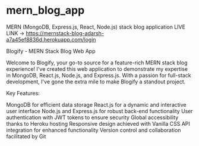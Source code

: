 # mern_blog_app
MERN (MongoDB, Express.js, React, Node.js) stack blog application
LIVE LINK -> https://mernstack-blog-adarsh-a7a45ef8836d.herokuapp.com/login

Blogify - MERN Stack Blog Web App

Welcome to Blogify, your go-to source for a feature-rich MERN stack blog experience! I've created this web application to demonstrate my expertise in MongoDB, React.js, Node.js, and Express.js. With a passion for full-stack development, I've gone the extra mile to make Blogify a standout project.

Key Features:

MongoDB for efficient data storage
React.js for a dynamic and interactive user interface
Node.js and Express.js for robust back-end functionality
User authentication with JWT tokens to ensure security
Global accessibility thanks to Heroku hosting
Responsive design achieved with Vanilla CSS
API integration for enhanced functionality
Version control and collaboration facilitated by Git
